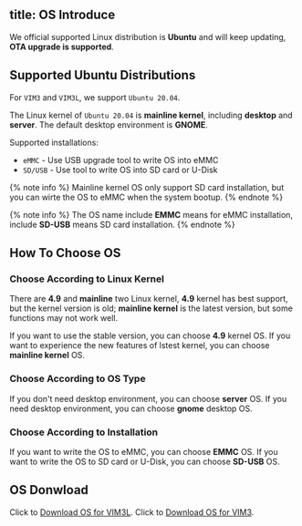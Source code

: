 title: OS Introduce
---

We official supported Linux distribution is **Ubuntu** and will keep updating, **OTA upgrade is supported**.

## Supported Ubuntu Distributions

For `VIM3` and `VIM3L`, we support `Ubuntu 20.04`.

The Linux kernel of `Ubuntu 20.04` is **mainline kernel**, including **desktop** and **server**. The default desktop environment is **GNOME**.

Supported installations:

* `eMMC` - Use USB upgrade tool to write OS into eMMC
* `SD/USB` - Use tool to write OS into SD card or U-Disk

{% note info %}
Mainline kernel OS only support SD card installation, but you can wirte the OS to eMMC when the system bootup.
{% endnote %}

{% note info %}
The OS name include **EMMC** means for eMMC installation, include **SD-USB** means SD card installation.
{% endnote %}

## How To Choose OS

### Choose According to Linux Kernel

There are **4.9** and **mainline** two Linux kernel, **4.9** kernel has best support, but the kernel version is old; **mainline kernel** is the latest version, but some functions may not work well.

If you want to use the stable version, you can choose **4.9** kernel OS.
If you want to experience the new features of lstest kernel, you can choose **mainline kernel** OS.

### Choose According to OS Type

If you don't need desktop environment, you can choose **server** OS.
If you need desktop environment, you can choose **gnome** desktop OS.

### Choose According to Installation

If you want to write the OS to eMMC, you can choose **EMMC** OS.
If you want to write the OS to SD card or U-Disk, you can choose **SD-USB** OS.

## OS Donwload

Click to [Download OS for VIM3L](/linux/firmware/Vim3lUbuntuFirmware.html).
Click to [Download OS for VIM3](/linux/firmware/Vim3UbuntuFirmware.html).

